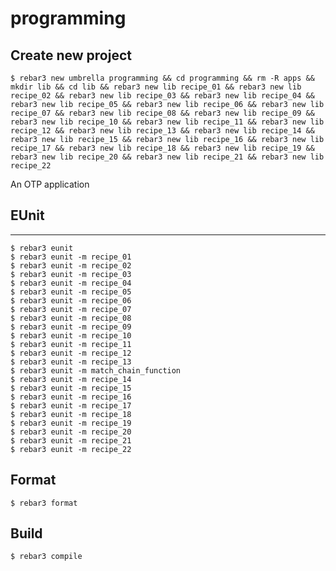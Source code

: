 programming
=====

## Create new project
    $ rebar3 new umbrella programming && cd programming && rm -R apps && mkdir lib && cd lib && rebar3 new lib recipe_01 && rebar3 new lib recipe_02 && rebar3 new lib recipe_03 && rebar3 new lib recipe_04 && rebar3 new lib recipe_05 && rebar3 new lib recipe_06 && rebar3 new lib recipe_07 && rebar3 new lib recipe_08 && rebar3 new lib recipe_09 && rebar3 new lib recipe_10 && rebar3 new lib recipe_11 && rebar3 new lib recipe_12 && rebar3 new lib recipe_13 && rebar3 new lib recipe_14 && rebar3 new lib recipe_15 && rebar3 new lib recipe_16 && rebar3 new lib recipe_17 && rebar3 new lib recipe_18 && rebar3 new lib recipe_19 && rebar3 new lib recipe_20 && rebar3 new lib recipe_21 && rebar3 new lib recipe_22

An OTP application

## EUnit
-----
	$ rebar3 eunit
	$ rebar3 eunit -m recipe_01
	$ rebar3 eunit -m recipe_02
	$ rebar3 eunit -m recipe_03
	$ rebar3 eunit -m recipe_04
	$ rebar3 eunit -m recipe_05
	$ rebar3 eunit -m recipe_06
	$ rebar3 eunit -m recipe_07
	$ rebar3 eunit -m recipe_08
	$ rebar3 eunit -m recipe_09
	$ rebar3 eunit -m recipe_10
	$ rebar3 eunit -m recipe_11
	$ rebar3 eunit -m recipe_12
	$ rebar3 eunit -m recipe_13
	$ rebar3 eunit -m match_chain_function
	$ rebar3 eunit -m recipe_14
	$ rebar3 eunit -m recipe_15
	$ rebar3 eunit -m recipe_16
	$ rebar3 eunit -m recipe_17
	$ rebar3 eunit -m recipe_18
	$ rebar3 eunit -m recipe_19
	$ rebar3 eunit -m recipe_20
	$ rebar3 eunit -m recipe_21
	$ rebar3 eunit -m recipe_22
	
## Format
	$ rebar3 format
	

Build
-----

    $ rebar3 compile
